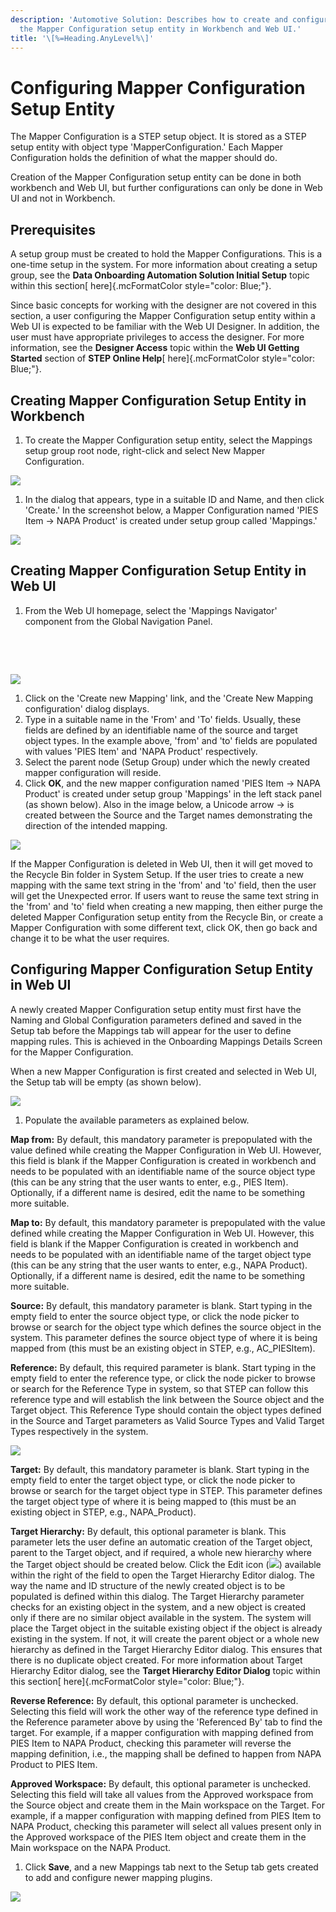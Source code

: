 ```yaml
---
description: 'Automotive Solution: Describes how to create and configure
  the Mapper Configuration setup entity in Workbench and Web UI.'
title: '\[%=Heading.AnyLevel%\]'
---
```


Configuring Mapper Configuration Setup Entity
=============================================

The Mapper Configuration is a STEP setup object. It is stored as a STEP
setup entity with object type \'MapperConfiguration.\' Each Mapper
Configuration holds the definition of what the mapper should do.

Creation of the Mapper Configuration setup entity can be done in both
workbench and Web UI, but further configurations can only be done in Web
UI and not in Workbench.

Prerequisites
-------------

A setup group must be created to hold the Mapper Configurations. This is
a one-time setup in the system. For more information about creating a
setup group, see the **Data Onboarding Automation Solution Initial
Setup** topic within this section[ here]{.mcFormatColor
style="color: Blue;"}.

Since basic concepts for working with the designer are not covered in
this section, a user configuring the Mapper Configuration setup entity
within a Web UI is expected to be familiar with the Web UI Designer. In
addition, the user must have appropriate privileges to access the
designer. For more information, see the **Designer Access** topic within
the **Web UI Getting Started** section of **STEP Online Help**[
here]{.mcFormatColor style="color: Blue;"}.

Creating Mapper Configuration Setup Entity in Workbench
-------------------------------------------------------

1.  To create the Mapper Configuration setup entity, select the Mappings
    setup group root node, right-click and select New Mapper
    Configuration.

![](../../Resources/Images/Data%20Onboarding/16.png)

1.  In the dialog that appears, type in a suitable ID and Name, and then
    click \'Create.\' In the screenshot below, a Mapper Configuration
    named \'PIES Item → NAPA Product\' is created under setup group
    called \'Mappings.\'

![](../../Resources/Images/Data%20Onboarding/17.png)

Creating Mapper Configuration Setup Entity in Web UI
----------------------------------------------------

1.  From the Web UI homepage, select the \'Mappings Navigator\'
    component from the Global Navigation Panel.

 

 

![](../../Resources/Images/Data%20Onboarding/19.png)

1.  Click on the \'Create new Mapping\' link, and the \'Create New
    Mapping configuration\' dialog displays.
2.  Type in a suitable name in the \'From\' and \'To\' fields. Usually,
    these fields are defined by an identifiable name of the source and
    target object types. In the example above, \'from\' and \'to\'
    fields are populated with values \'PIES Item\' and \'NAPA Product\'
    respectively.
3.  Select the parent node (Setup Group) under which the newly created
    mapper configuration will reside.
4.  Click **OK**, and the new mapper configuration named \'PIES Item →
    NAPA Product\' is created under setup group \'Mappings\' in the left
    stack panel (as shown below). Also in the image below, a Unicode
    arrow → is created between the Source and the Target names
    demonstrating the direction of the intended mapping.

![](../../Resources/Images/Data%20Onboarding/18.png)

If the Mapper Configuration is deleted in Web UI, then it will get moved
to the Recycle Bin folder in System Setup. If the user tries to create a
new mapping with the same text string in the \'from\' and \'to\' field,
then the user will get the Unexpected error. If users want to reuse the
same text string in the \'from\' and \'to\' field when creating a new
mapping, then either purge the deleted Mapper Configuration setup entity
from the Recycle Bin, or create a Mapper Configuration with some
different text, click OK, then go back and change it to be what the user
requires.

Configuring Mapper Configuration Setup Entity in Web UI
-------------------------------------------------------

A newly created Mapper Configuration setup entity must first have the
Naming and Global Configuration parameters defined and saved in the
Setup tab before the Mappings tab will appear for the user to define
mapping rules. This is achieved in the Onboarding Mappings Details
Screen for the Mapper Configuration.

When a new Mapper Configuration is first created and selected in Web UI,
the Setup tab will be empty (as shown below).

![](../../Resources/Images/Data%20Onboarding/21.png)

1.  Populate the available parameters as explained below.

**Map from:** By default, this mandatory parameter is prepopulated with
the value defined while creating the Mapper Configuration in Web UI.
However, this field is blank if the Mapper Configuration is created in
workbench and needs to be populated with an identifiable name of the
source object type (this can be any string that the user wants to enter,
e.g., PIES Item). Optionally, if a different name is desired, edit the
name to be something more suitable.

**Map to:** By default, this mandatory parameter is prepopulated with
the value defined while creating the Mapper Configuration in Web UI.
However, this field is blank if the Mapper Configuration is created in
workbench and needs to be populated with an identifiable name of the
target object type (this can be any string that the user wants to enter,
e.g., NAPA Product). Optionally, if a different name is desired, edit
the name to be something more suitable.

**Source:** By default, this mandatory parameter is blank. Start typing
in the empty field to enter the source object type, or click the node
picker to browse or search for the object type which defines the source
object in the system. This parameter defines the source object type of
where it is being mapped from (this must be an existing object in STEP,
e.g., AC\_PIESItem).

**Reference:** By default, this required parameter is blank. Start
typing in the empty field to enter the reference type, or click the node
picker to browse or search for the Reference Type in system, so that
STEP can follow this reference type and will establish the link between
the Source object and the Target object. This Reference Type should
contain the object types defined in the Source and Target parameters as
Valid Source Types and Valid Target Types respectively in the system.

![](../../Resources/Images/Data%20Onboarding/22.png)

**Target:** By default, this mandatory parameter is blank. Start typing
in the empty field to enter the target object type, or click the node
picker to browse or search for the target object type in STEP. This
parameter defines the target object type of where it is being mapped to
(this must be an existing object in STEP, e.g., NAPA\_Product).

**Target Hierarchy:** By default, this optional parameter is blank. This
parameter lets the user define an automatic creation of the Target
object, parent to the Target object, and if required, a whole new
hierarchy where the Target object should be created below. Click the
Edit icon
(![](../../Resources/Images/Data%20Onboarding/Edit%20icon.png))
available within the right of the field to open the Target Hierarchy
Editor dialog. The way the name and ID structure of the newly created
object is to be populated is defined within this dialog. The Target
Hierarchy parameter checks for an existing object in the system, and a
new object is created only if there are no similar object available in
the system. The system will place the Target object in the suitable
existing object if the object is already existing in the system. If not,
it will create the parent object or a whole new hierarchy as defined in
the Target Hierarchy Editor dialog. This ensures that there is no
duplicate object created. For more information about Target Hierarchy
Editor dialog, see the **Target Hierarchy Editor Dialog** topic within
this section[ here]{.mcFormatColor style="color: Blue;"}.

**Reverse Reference:** By default, this optional parameter is unchecked.
Selecting this field will work the other way of the reference type
defined in the Reference parameter above by using the \'Referenced By\'
tab to find the target. For example, if a mapper configuration with
mapping defined from PIES Item to NAPA Product, checking this parameter
will reverse the mapping definition, i.e., the mapping shall be defined
to happen from NAPA Product to PIES Item.

**Approved Workspace:** By default, this optional parameter is
unchecked. Selecting this field will take all values from the Approved
workspace from the Source object and create them in the Main workspace
on the Target. For example, if a mapper configuration with mapping
defined from PIES Item to NAPA Product, checking this parameter will
select all values present only in the Approved workspace of the PIES
Item object and create them in the Main workspace on the NAPA Product.

1.  Click **Save**, and a new Mappings tab next to the Setup tab gets
    created to add and configure newer mapping plugins.

![](../../Resources/Images/Data%20Onboarding/20.png)
